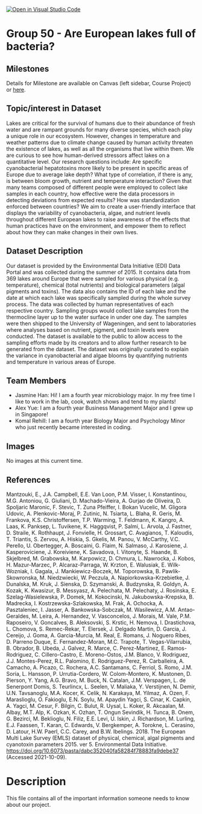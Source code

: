 [![Open in Visual Studio Code](https://classroom.github.com/assets/open-in-vscode-f059dc9a6f8d3a56e377f745f24479a46679e63a5d9fe6f495e02850cd0d8118.svg)](https://classroom.github.com/online_ide?assignment_repo_id=5873872&assignment_repo_type=AssignmentRepo)
# Group 50 - Are European lakes full of bacteria?


## Milestones

Details for Milestone are available on Canvas (left sidebar, Course Project) or [here](https://firas.moosvi.com/courses/data301/project/milestone01.html).

## Topic/interest in Dataset

Lakes are critical for the survival of humans due to their abundance of fresh water and are rampant grounds for many diverse species, which each play a unique role in our ecosystem. However, changes in temperature and weather patterns due to climate change caused by human activity threaten the existence of lakes, as well as all the organisms that live within them. We are curious to see how human-derived stressors affect lakes on a quantitative level. Our research questions include: Are specific cyanobacterial hepatotoxins more likely to be present in specific areas of Europe due to average lake depth? What type of correlation, if there is any, is between bloom growth, nutrient and temperature interaction? Given that many teams composed of different people were employed to collect lake samples in each country, how effective were the data processors in detecting deviations from expected results? How was standardization enforced between countries? We aim to create a user-friendly interface that displays the variability of cyanobacteria, algae, and nutrient levels throughout different European lakes to raise awareness of the effects that human practices have on the environment, and empower them to reflect about how they can make changes in their own lives. 

## Dataset Description

Our dataset is provided by the Environmental Data Initiative (EDI) Data Portal and was collected during the summer of 2015. It contains data from 369 lakes around Europe that were sampled for various physical (e.g. temperature), chemical (total nutrients) and biological parameters (algal pigments and toxins). The data also contains the ID of each lake and the date at which each lake was specifically sampled during the whole survey process. The data was collected by human representatives of each respective country. Sampling groups would collect lake samples from the thermocline layer up to the water surface in under one day. The samples were then shipped to the University of Wageningen, and sent to laboratories where analyses based on nutrient, pigment, and toxin levels were conducted. The dataset is available to the public to allow access to the sampling efforts made by its creators and to allow further research to be generated from the dataset. The dataset was originally curated to explain the variance in cyanobacterial and algae blooms by quantifying nutrients and temperature in various areas of Europe.

## Team Members

- Jasmine Han: Hi! I am a fourth year microbiology major. In my free time I like to work in the lab, cook, watch shows and tend to my plants!
- Alex Yue: I am a fourth year Business Management Major and I grew up in Singapore! 
- Komal Rehill: I am a fourth year Biology Major and Psychology Minor who just recently became interested in coding.

## Images

No images at this current time.


## References

Mantzouki, E., J.A. Campbell, E.E. Van Loon, P.M. Visser, I. Konstantinou, M.G. Antoniou, G. Giuliani, D. Machado-Vieira, A. Gurjao de Oliveira, D. Spoljaric Maronic, F. Stevic, T. Zuna Pfeiffer, I. Bokan Vucelic, M. Gligora Udovic, A. Plenkovic-Moraj, P. Zutinic, N. Tsiarta, L. Blaha, R. Geris, M. Frankova, K.S. Christoffersen, T.P. Warming, T. Feldmann, K. Kangro, A. Laas, K. Panksep, L. Tuvikene, K. Haggqvist, P. Salmi, L. Arvola, J. Fastner, D. Straile, K. Rothhaupt, J. Fonvielle, H. Grossart, C. Avagianos, T. Kaloudis, T. Triantis, S. Zervou, A. Hiskia, S. Gkelis, M. Panou, V. McCarthy, V.C. Perello, U. Obertegger, A. Boscaini, G. Flaim, N. Salmaso, J. Karosiene, J. Kasperoviciene, J. Koreiviene, K. Savadova, I. Vitonyte, S. Haande, B. Skjelbred, M. Grabowska, M. Karpowicz, D. Chmura, L. Nawrocka, J. Kobos, H. Mazur-Marzec, P. Alcaraz-Parraga, W. Krzton, E. Walusiak, E. Wilk-Wozniak, I. Gagala, J. Mankiewicz-Boczek, M. Toporowska, B. Pawlik-Skowronska, M. Niedzwiecki, W. Peczula, A. Napiorkowska-Krzebietke, J. Dunalska, M. Kruk, J. Sienska, D. Szymanski, A. Budzynska, R. Goldyn, A. Kozak, K. Kwasizur, B. Messyasz, A. Pelechata, M. Pelechaty, J. Rosinska, E. Szelag-Wasielewska, P. Domek, M. Kokocinski, N. Jakubowska-Krepska, B. Madrecka, I. Kostrzewska-Szlakowska, M. Frak, A. Ochocka, A. Pasztaleniec, I. Jasser, A. Bankowska-Sobczak, M. Wasilewicz, A.M. Antao-Geraldes, M. Leira, A. Hernandez, V. Vasconcelos, J. Morais, M. Vale, P.M. Raposeiro, V. Goncalves, B. Aleksovski, S. Krstic, H. Nemova, I. Drastichova, L. Chomova, S. Remec-Rekar, T. Elersek, J. Delgado Martin, D. Garcia, J. Cereijo, J. Goma, A. Garcia-Murcia, M. Real, E. Romans, J. Noguero Ribes, D. Parreno Duque, E. Fernandez-Moran, M.C. Trapote, T. Vegas-Vilarrubia, B. Obrador, B. Ubeda, J. Galvez, R. Marce, C. Perez-Martinez, E. Ramos-Rodriguez, C. Cillero-Castro, E. Moreno-Ostos, J.M. Blanco, V. Rodriguez, J.J. Montes-Perez, R.L. Palomino, E. Rodriguez-Perez, R. Carballeira, A. Camacho, A. Picazo, C. Rochera, A.C. Santamans, C. Ferriol, S. Romo, J.M. Soria, L. Hansson, P. Urrutia-Cordero, W. Colom-Montero, K. Mustonen, D. Pierson, Y. Yang, A.G. Bravo, M. Buck, N. Catalan, J.M. Verspagen, L. de Senerpont Domis, S. Teurlincx, L. Seelen, V. Maliaka, Y. Verstijnen, N. Demir, U.N. Tavsanoglu, M.A. Kocer, K. Celik, N. Karakaya, M. Yilmaz, A. Ozen, F. Maraslioglu, O. Fakioglu, E.N. Soylu, M. Apaydin Yagci, S. Cinar, K. Capkin, A. Yagci, M. Cesur, F. Bilgin, C. Bulut, R. Uysal, L. Koker, R. Akcaalan, M. Albay, M.T. Alp, K. Ozkan, K. Ozhan, T. Ongun Sevindik, H. Tunca, B. Onem, G. Bezirci, M. Beklioglu, N. Filiz, E.E. Levi, U. Iskin, J. Richardson, M. Lurling, E.J. Faassen, T. Karan, C. Edwards, V. Bergkemper, A. Torokne, L. Cerasino, D. Latour, H.W. Paerl, C.C. Carey, and B.W. Ibelings. 2018. The European Multi Lake Survey (EMLS) dataset of physical, chemical, algal pigments and cyanotoxin parameters 2015. ver 5. Environmental Data Initiative. https://doi.org/10.6073/pasta/dabc352040fa58284f78883fa9debe37 (Accessed 2021-10-09).

# Description 
This file contains all of the important information someone needs to know about our project.
